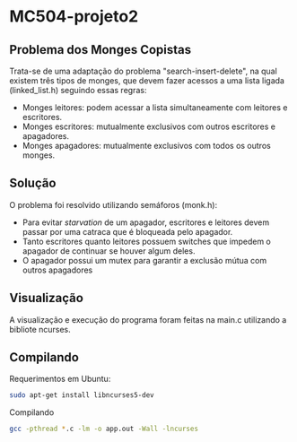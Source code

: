 # MC504-projeto2

## Problema dos Monges Copistas

Trata-se de uma adaptação do problema "search-insert-delete", na qual existem três tipos de monges, que devem fazer acessos a uma lista ligada (linked_list.h) seguindo essas regras:

- Monges leitores: podem acessar a lista simultaneamente com leitores e escritores.
- Monges escritores: mutualmente exclusivos com outros escritores e apagadores.
- Monges apagadores: mutualmente exclusivos com todos os outros monges.

## Solução

O problema foi resolvido utilizando semáforos (monk.h):

- Para evitar _starvation_ de um apagador, escritores e leitores devem passar por uma catraca que é bloqueada pelo apagador.
- Tanto escritores quanto leitores possuem switches que impedem o apagador de continuar se houver algum deles.
- O apagador possui um mutex para garantir a exclusão mútua com outros apagadores

## Visualização

A visualização e execução do programa foram feitas na main.c utilizando a bibliote ncurses.


## Compilando
Requerimentos em Ubuntu:
```bash
sudo apt-get install libncurses5-dev
```
Compilando
```bash
gcc -pthread *.c -lm -o app.out -Wall -lncurses
```
